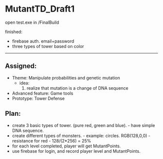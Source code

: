 # MutantTD_Draft1

open test.exe in /FinalBuild

finished: 
- firebase auth. email+password
- three types of tower based on color

----------------------


## Assigned:
 - Theme: Manipulate probabilities and genetic mutation
    - idea:
        1. realize that mutation is a change of DNA sequence
 - Advanced feature: Game tools 
 - Prototype: Tower Defense

## Plan:
- create 3 basic types of tower. (pure red, green and blue).
        - have simple DNA sequence. 
- create different types of monsters. 
        - example: circles. RGB(128,0,0) - resistance for red - 128/(2*256) = 25%
- for each level completed, player will get MutantPoints. 
- use firebase for login, and record player level and MutantPoints.
    
